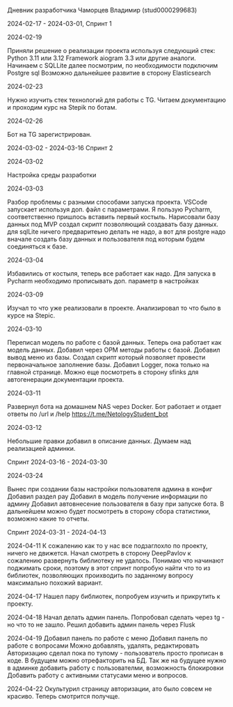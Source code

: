 Дневник разработчика Чаморцев Владимир (stud0000299683)

2024-02-17 - 2024-03-01, Спринт 1

2024-02-19

Приняли решение о реализации проекта используя следующий стек: Python 3.11 или 3.12 Framework aiogram 3.3 или 
другие аналоги. Начинаем с SQLLite далее посмотрим, по необходимости подключим Postgre sql
Возможно дальнейшее развитие в сторону Elasticsearch

2024-02-23 

Нужно изучить стек технологий для работы с TG. Читаем документацию и проходим курс на Stepik по ботам.

2024-02-26 

Бот на TG зарегистрирован.

2024-03-02 - 2024-03-16 Спринт 2


2024-03-02 

Настройка среды разработки 

2024-03-03 

Разбор проблемы с разными способами запуска проекта. VSCode запускает используя доп. файл с параметрами. 
Я пользую Pycharm, соответственно пришлось вставить первый костыль. 
Нарисовали базу данных под MVP создал скрипт позволяющий создавать базу данных. для sqlLite ничего предваритеьно делать 
не надо, а вот для postgre надо вначале создать базу данных и пользователя под которым будем соединяться к базе.

2024-03-04

Избавились от костыля, теперь все работает как надо. Для запуска в Pycharm необходимо прописывать 
доп. параметр в настройках

2024-03-09 

Изучал то что уже реализовали в проекте. Анализировал то что было в курсе на Stepic.

2024-03-10 

Переписал модель по работе с базой данных. Теперь она работает как модель данных. 
Добавил через ОРМ методы работы с базой. Добавил вывод меню из базы. Создал скрипт который позволяет провести 
первоначальное заполнение базы. Добавил Logger, пока только на главной странице. Можно еще посмотреть в сторону 
sfinks для автогенерации документации проекта. 

2024-03-11 

Развернул бота на домашнем NAS через Docker. Бот работает и отдает ответы по /url и /help 
https://t.me/NetologyStudent_bot

2024-03-12 

Небольшие правки добавил в описание данных.
Думаем над реализацией админки. 

Спринт 2024-03-16 - 2024-03-30

2024-03-24 

Вынес при создании базы настройки пользователя админа в конфиг 
Добавил раздел pay 
Добавил в модель получение информации по админу 
Добавил автовнесение пользователя в базу при запуске бота. 
В дальнейшем можно будет посмотреть в сторону сбора статистики, возможно какие то отчеты.

Спринт 2024-03-31 - 2024-04-13

2024-04-11 
К сожалению как то у нас все подзаглохло по проекту, ничего не движется. Начал смотреть в сторону DeepPavlov 
к сожалению развернуть библиотеку не удалось. Понимаю что начинают поджимать сроки, поэтому в этот спринт попробую найти 
что то из библиотек, позволяющих проихводить по заданному вопросу максимально похожий вариант. 

2024-04-17 
Нашел пару библиотек, попробуем изучить и прикрутить к проекту. 

2024-04-18
Начал делать админ панель. Попробовал сделать через tg - но что то не зашло.
Решил добавить админ панель через Flusk 

2024-04-19 
Добавил панель по работе с меню
Добавил панель по работе с вопросами
Можно добавлять, удалять, редактировать
Авторизацию сделал пока по тупому - пользователь просто прописан в коде. 
В будущем можно отрефакторить на БД. 
Так же на будущее нужно в админке добавить работу с пользователми, возможность блокировки
Добавить работу с активными статусами меню и вопросов. 

2024-04-22
Окультурил страницу авторизации, ато было совсем не красиво. Теперь смотрится получще. 
